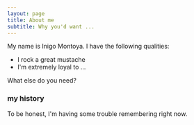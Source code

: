 ```yaml
---
layout: page
title: About me
subtitle: Why you'd want ...
---
```


My name is Inigo Montoya. I have the following qualities:

- I rock a great mustache
- I'm extremely loyal to ...

What else do you need?

### my history

To be honest, I'm having some trouble remembering right now.